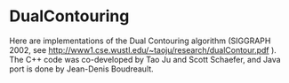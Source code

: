 # DualContouring
Here are implementations of the Dual Contouring algorithm (SIGGRAPH 2002, see http://www1.cse.wustl.edu/~taoju/research/dualContour.pdf ). The C++ code was co-developed by Tao Ju and Scott Schaefer, and Java port is done by Jean-Denis Boudreault.
